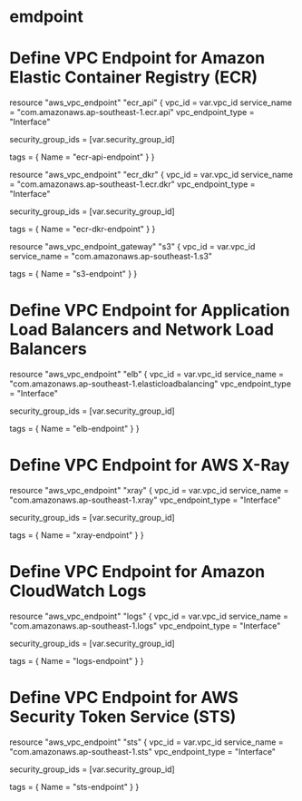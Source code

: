 # emdpoint

# Define VPC Endpoint for Amazon Elastic Container Registry (ECR)

resource "aws_vpc_endpoint" "ecr_api" {
  vpc_id       = var.vpc_id
  service_name  = "com.amazonaws.ap-southeast-1.ecr.api"
  vpc_endpoint_type = "Interface"

  security_group_ids = [var.security_group_id]

  tags = {
    Name = "ecr-api-endpoint"
  }
}

resource "aws_vpc_endpoint" "ecr_dkr" {
  vpc_id       = var.vpc_id
  service_name  = "com.amazonaws.ap-southeast-1.ecr.dkr"
  vpc_endpoint_type = "Interface"

  security_group_ids = [var.security_group_id]

  tags = {
    Name = "ecr-dkr-endpoint"
  }
}

resource "aws_vpc_endpoint_gateway" "s3" {
  vpc_id       = var.vpc_id
  service_name  = "com.amazonaws.ap-southeast-1.s3"

  tags = {
    Name = "s3-endpoint"
  }
}

# Define VPC Endpoint for Application Load Balancers and Network Load Balancers

resource "aws_vpc_endpoint" "elb" {
  vpc_id       = var.vpc_id
  service_name  = "com.amazonaws.ap-southeast-1.elasticloadbalancing"
  vpc_endpoint_type = "Interface"

  security_group_ids = [var.security_group_id]

  tags = {
    Name = "elb-endpoint"
  }
}

# Define VPC Endpoint for AWS X-Ray

resource "aws_vpc_endpoint" "xray" {
  vpc_id       = var.vpc_id
  service_name  = "com.amazonaws.ap-southeast-1.xray"
  vpc_endpoint_type = "Interface"

  security_group_ids = [var.security_group_id]

  tags = {
    Name = "xray-endpoint"
  }
}

# Define VPC Endpoint for Amazon CloudWatch Logs

resource "aws_vpc_endpoint" "logs" {
  vpc_id       = var.vpc_id
  service_name  = "com.amazonaws.ap-southeast-1.logs"
  vpc_endpoint_type = "Interface"

  security_group_ids = [var.security_group_id]

  tags = {
    Name = "logs-endpoint"
  }
}

# Define VPC Endpoint for AWS Security Token Service (STS)

resource "aws_vpc_endpoint" "sts" {
  vpc_id       = var.vpc_id
  service_name  = "com.amazonaws.ap-southeast-1.sts"
  vpc_endpoint_type = "Interface"

  security_group_ids = [var.security_group_id]

  tags = {
    Name = "sts-endpoint"
  }
}
